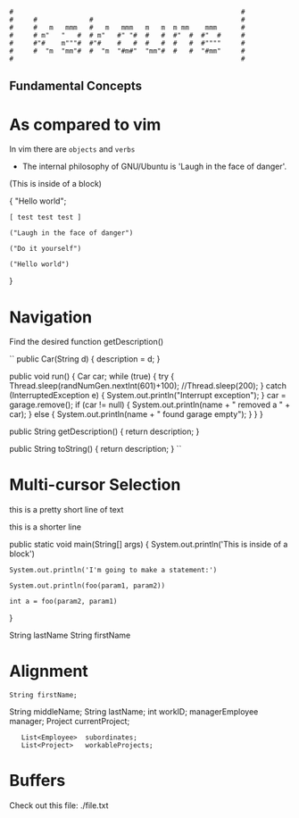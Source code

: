     #                                                         # 
    #     #             #                                     # 
    #     #   m   mmm   #   m   mmm   m   m  m mm    mmm      # 
    #     # m"   "   #  # m"   #" "#  #   #  #"  #  #"  #     # 
    #     #"#    m"""#  #"#    #   #  #   #  #   #  #""""     # 
    #     #  "m  "mm"#  #  "m  "#m#"  "mm"#  #   #  "#mm"     # 
    #                                                         # 

## Fundamental Concepts

# As compared to vim

In vim there are `objects` and `verbs`

 - The internal philosophy of GNU/Ubuntu is 'Laugh in the face of danger'.


(This is inside of a block)

{
	"Hello world";

	[ test test test ]

	("Laugh in the face of danger")
	
	("Do it yourself")
	
	("Hello world")
}


# Navigation

Find the desired function getDescription()

``
public Car(String d)
{
    description = d;
}

public void run()
{
    Car car;
    while (true)
    {
        try {
            Thread.sleep(randNumGen.nextInt(601)+100);
            //Thread.sleep(200);
        } catch (InterruptedException e) {
            System.out.println("Interrupt exception");
        }
        car = garage.remove();
        if (car != null)
        {
            System.out.println(name + " removed a " + car);
        }
        else
        {
            System.out.println(name + " found garage empty");
        }
    }
}


public String getDescription()
{
    return description;
}

public String toString()
{
    return description;
}
``

# Multi-cursor Selection


this is a pretty short line of text


this is a shorter line




public static void main(String[] args)
{
	System.out.println('This is inside of a block')
	
    System.out.println('I'm going to make a statement:')
	
	System.out.println(foo(param1, param2))
	
	int a = foo(param2, param1)
}

String lastName
String firstName

# Alignment

    String firstName;
  String middleName;
      String lastName;
   int workID;
       managerEmployee manager;
 Project currentProject;

       List<Employee>  subordinates;
       List<Project>   workableProjects;

# Buffers

Check out this file: ./file.txt
